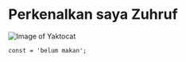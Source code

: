 # Perkenalkan saya Zuhruf

![Image of Yaktocat](https://octodex.github.com/images/yaktocat.png)

```
const = 'belum makan';
```
